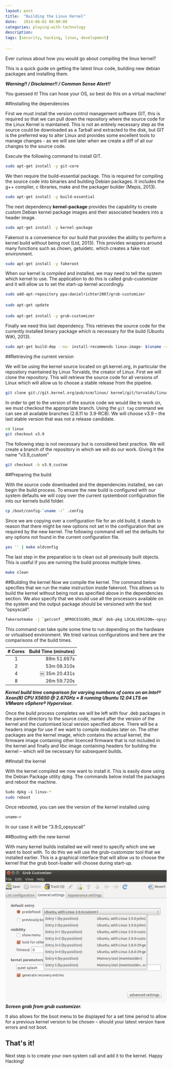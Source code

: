 ```yaml
---
layout: post
title:  "Building the Linux Kernel"
date:   2014-08-02 00:00:00
categories: playing-with-technology
description:
tags: [security, hacking, linux, development]

---
```


Ever curious about how you would go about compiling the linux kernel?

This is a quick guide on getting the latest linux code, building new debian packages and installing them.

***Warning!! / Disclaimer!! / Common Sense Alert!!***

You guessed it! This can hose your OS, so best do this on a virtual machine!


##Installing the dependencies

First we must install the version control management software GIT, this is required so that we can pull down the repository where the source code for the Linux Kernel is maintained.
This is not an entirely necessary step as the source could be downloaded as a Tarball and extracted to the disk, but GIT is the preferred way to alter Linux and provides some excellent tools to manage
changes - as we will see later when we create a diff of all our changes to the source code.

Execute the following command to install GIT.

``` bash
sudo apt-get install -y git-core
```

We then require the build-essential package. This is required for compiling the source code into binaries and building Debian packages.
It includes the g++ complier, c libraries, make and the packager builder (Mepis, 2013).

``` bash
sudo apt-get install -y build-essential
```

The next dependency **kernel-package** provides the capability to create custom Debian kernel package images and their associated
headers into a header image.

``` bash
sudo apt-get install -y kernel-package
```
<linebreak>

Fakeroot is a convenience for our build that provides the ability to perform a kernel build without being root (Ltd, 2013). This provides wrappers around many functions such as chown, getuidetc. which creates a fake root environment.

``` bash
sudo apt-get install -y fakeroot
```

When our kernel is compiled and installed, we may need to tell the system which kernel to use. The application to do this is called grub-customizer and it will allow us to set the start-up kernel accordingly.

``` bash
sudo add-apt-repository ppa:danielrichter2007/grub-customizer

sudo apt-get update

sudo apt-get install -y grub-customizer
```

Finally we need this last dependency. This retrieves the source code for the currently installed binary package which is necessary for the build (Ubuntu WiKi, 2013).

``` bash
sudo apt-get build-dep --no- install-recommends linux-image- $(uname -r)
```

##Retrieving the current version

We will be using the kernel source located on git.kernel.org, in particular the repository maintained by Linux Torvalds, the creator of Linux.
First we will clone the repository. This will retrieve the source code for all versions of Linux which will allow us to choose a stable release from the pipeline.

``` bash
git clone git://git.kernel.org/pub/scm/linux/ kernel/git/torvalds/linux.git
```

In order to get to the version of the source code we would like to work on, we must checkout the appropriate branch.
Using the ```git tag``` command we can see all available branches (2.6.11 to 3.9-RC8). We will choose v3.9 – the last stable version that was not a release candidate.

``` bash
cd linux
git checkout v3.9
```

The following step is not necessary but is considered best practice. We will create a branch of the repository in which we will do our work. Giving it the name “v3.9_custom”

``` bash
git checkout -b v3.9_custom
```

##Preparing the build

With the source code downloaded and the dependencies installed, we can begin the build process.
To ensure the new build is configured with our system defaults we will copy over the current systemboot configuration file into our kernels build folder.

``` bash
cp /boot/config-`uname -r` .config
```

Since we are copying over a configuration file for an old build, it stands to reason that there might be new options not set in
the configuration that are required by the new kernel. The following command will set the defaults for any options not found in the current configuration file.

``` bash
yes '' | make oldconfig
```

The last step in the preparation is to clean out all previously built objects. This is useful if you are running the build process multiple times.

``` bash
make clean
```

##Building the kernel
Now we compile the kernel. The command below specifies that we run the make instruction inside fakeroot.
This allows us to build the kernel without being root as specified above in the dependencies section.
We also specify that we should use all the processors available on the system and the output package should be versioned with the text “opsyscall”.

``` bash
fakerootmake -j `getconf _NPROCESSORS_ONLN` deb-pkg LOCALVERSION=-opsyscall
```

This command can take quite some time to run depending on the hardware or virtualised environment. We tried various configurations and here are the comparisons
of the build times.

| # Cores | Build Time (minutes) |
|:-----:|-------------:|
| 1     | 89m 51.697s |
| 2     | 53m 08.310s |
| 4     |￼ 35m 20.431s |
| 8     | 26m 59.720s |

***Kernel build time comparison for varying numbers of cores on an Intel® Xeon(R) CPU X5650 @ 2.67GHz × 8 running Ubuntu 12.04 LTS on VMware vSphere® Hypervisor.***

Once the build process completes we will be left with four .deb packages in the parent directory to the source code, named after the version of the kernel and
the customised local version specified above. There will be a headers image for use if we want to compile modules later on. The other packages are the kernel
image, which contains the actual kernel, the firmware image containing other licenced firmware that is not included in the kernel and finally
and libc image containing headers for building the kernel – which will be necessary for subsequent builds.

##Install the kernel

With the kernel compiled we now want to install it. This is easily done using the Debian Package utility dpkg. The commands below install the packages and reboot the machine.

``` bash
Sudo dpkg –i linux-*
sudo reboot
```

Once rebooted, you can see the version of the kernel installed using

``` bash
uname–r
```

In our case it will be “3.9.0_opsyscall”

##Booting with the new kernel

With many kernel builds installed we will need to specify which one we want to boot with. To do this we will use the grub-customizer tool that we installed earlier.
This is a graphical interface that will allow us to choose the kernel that the grub boot-loader will choose during start-up.

![grub-customizer](../blog_images/buildingthelinuxkernel-grub.png)
***Screen grab from grub customizer.***

It also allows for the boot menu to be displayed for a set time period to allow for a previous kernel version to be chosen – should your latest version have errors and not boot.

## That's it!

Next step is to create your own system call and add it to the kernel. Happy Hacking!
